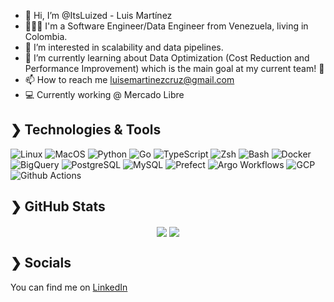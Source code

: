 - 👋 Hi, I’m @ItsLuized - Luis Martínez
- 🧑🏻‍💻 I'm a Software Engineer/Data Engineer from Venezuela, living in Colombia.
- 👀 I’m interested in scalability and data pipelines.
- 🌱 I’m currently learning about Data Optimization (Cost Reduction and Performance Improvement)  which is the main goal at my current team! 🤝
- 📫 How to reach me luisemartinezcruz@gmail.com
- 💻 Currently working @ Mercado Libre

## ❯ Technologies & Tools

![Linux](https://img.shields.io/badge/OS-Linux-informational?style=flat&logo=Linux&logoColor=white&color=2bbc8a)
![MacOS](https://img.shields.io/badge/OS-MacOS-informational?style=flat&logo=Apple&logoColor=white&color=2bbc8a)
![Python](https://img.shields.io/badge/Code-Python-informational?style=flat&logo=python&logoColor=white&color=2bbc8a)
![Go](https://img.shields.io/badge/Code-Go-informational?style=flat&logo=go&logoColor=white&color=2bbc8a)
![TypeScript](https://img.shields.io/badge/Code-Typescript-informational?style=flat&logo=typescript&logoColor=white&color=2bbc8a)
![Zsh](https://img.shields.io/badge/Shell-Zsh-informational?style=flat&logo=zsh&logoColor=white&color=2bbc8a)
![Bash](https://img.shields.io/badge/Shell-Bash-informational?style=flat&logo=gnubash&logoColor=white&color=2bbc8a)
![Docker](https://img.shields.io/badge/Tools-Docker-informational?style=flat&logo=Docker&logoColor=white&color=2bbc8a)
![BigQuery](https://img.shields.io/badge/Tools-BigQuery-informational?style=flat&logo=googlebigquery&logoColor=white&color=2bbc8a)
![PostgreSQL](https://img.shields.io/badge/Tools-PostgreSQL-informational?style=flat&logo=postgresql&logoColor=white&color=2bbc8a)
![MySQL](https://img.shields.io/badge/Tools-MySQL-informational?style=flat&logo=mysql&logoColor=white&color=2bbc8a)
![Prefect](https://img.shields.io/badge/Tools-Prefect-informational?style=flat&logo=prefect&logoColor=white&color=2bbc8a)
![Argo Workflows](https://img.shields.io/badge/Tools-Argo_workflows-informational?style=flat&logo=argo&logoColor=white&color=2bbc8a)
![GCP](https://img.shields.io/badge/Cloud-GCP-informational?style=flat&logo=googlecloud&logoColor=white&color=2bbc8a)
![Github Actions](https://img.shields.io/badge/CI/CD-Github_actions-informational?style=flat&logo=githubactions&logoColor=white&color=2bbc8a)

<!-- Not used in a long time :c -->
<!-- ![JavaScript](https://img.shields.io/badge/Code-Javascript-informational?style=flat&logo=javascript&logoColor=white&color=2bbc8a) -->
<!-- ![PubSub](https://img.shields.io/badge/Cloud-PubSub-informational?style=flat&logo=googlepubsub&logoColor=white&color=2bbc8a) -->
<!-- ![MongoDB](https://img.shields.io/badge/Tools-MongoDB-informational?style=flat&logo=mongodb&logoColor=white&color=2bbc8a) -->
<!-- ![Gitlab CI](https://img.shields.io/badge/CI/CD-Gitlab-informational?style=flat&logo=gitlab&logoColor=white&color=2bbc8a) -->


## ❯ GitHub Stats

<div align="center">
  <img align="center" src="https://github-readme-stats.vercel.app/api?username=ItsLuized&show_icons=true&count_private=true&theme=dark" />
  <img align="center" src="https://github-readme-stats.vercel.app/api/top-langs/?username=ItsLuized&theme=dark&langs_count=5&hide=html,css,jupyter%20notebook&layout=compact" />
</div>

## ❯ Socials
<!-- Actual text -->

You can find me on [LinkedIn](https://www.linkedin.com/in/luismacr/)

<!-- Icons -->

[1.2]: http://i.imgur.com/wWzX9uB.png (twitter icon without padding)
[2.2]: https://raw.githubusercontent.com/MartinHeinz/MartinHeinz/master/linkedin-3-16.png (LinkedIn icon without padding)

<!-- Links to your social media accounts -->

[1]: https://twitter.com/ItsLuized
[2]: https://www.linkedin.com/in/luismacr/

